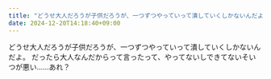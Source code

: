 ```yaml
---
title: "どうせ大人だろうが子供だろうが、一つずつやっていって潰していくしかないんだよ。"
date: 2024-12-20T14:18:40+09:00
---
```

どうせ大人だろうが子供だろうが、一つずつやっていって潰していくしかないんだよ。
だったら大人なんだからって言ったって、やってないしできてないそいつが悪い……あれ？
